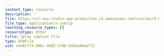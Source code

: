 ```yaml
---
content_type: resource
description: ''
file: https://ol-ocw-studio-app-production.s3.amazonaws.com/courses/9-00sc-introduction-to-psychology-fall-2011/e448c77480bc46d51740bddea96aa7f2_2fbrl6WoIyo.srt
file_type: application/x-subrip
learning_resource_types: []
resourcetype: Other
title: 3play caption file
type: OCWFile
uid: e448c774-80bc-46d5-1740-bddea96aa7f2
---
```


